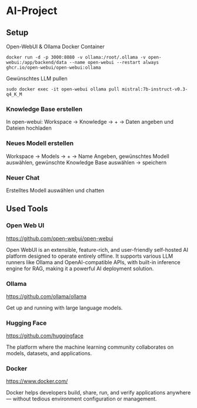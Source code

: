 # AI-Project
## Setup
Open-WebUI & Ollama Docker Container

```
docker run -d -p 3000:8080 -v ollama:/root/.ollama -v open-webui:/app/backend/data --name open-webui --restart always ghcr.io/open-webui/open-webui:ollama
```
Gewünschtes LLM pullen
```
sudo docker exec -it open-webui ollama pull mistral:7b-instruct-v0.3-q4_K_M
```
### Knowledge Base erstellen
In open-webui:
Workspace -> Knowledge -> + -> Daten angeben und Dateien hochladen
### Neues Modell erstellen
Workspace -> Models -> + -> Name Angeben, gewünschtes Modell auswählen, gewünschte Knowledge Base auswählen -> speichern
### Neuer Chat
Erstelltes Modell auswählen und chatten

## Used Tools
### Open Web UI
https://github.com/open-webui/open-webui

Open WebUI is an extensible, feature-rich, and user-friendly self-hosted AI platform designed to operate entirely offline. It supports various LLM runners like Ollama and OpenAI-compatible APIs, with built-in inference engine for RAG, making it a powerful AI deployment solution.

### Ollama
https://github.com/ollama/ollama

Get up and running with large language models.

### Hugging Face
https://github.com/huggingface

The platform where the machine learning community collaborates on models, datasets, and applications.

### Docker
https://www.docker.com/

Docker helps developers build, share, run, and verify applications anywhere — without tedious environment configuration or management.


